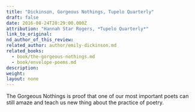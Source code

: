 ```yaml
---
title: "Dickinson, Gorgeous Nothings, Tupelo Quarterly"
draft: false
date: 2016-08-24T20:29:00.000Z
attribution: "Hannah Star Rogers, *Tupelo Quarterly*"
link_to_original:
nd_author_of_this_review:
related_author: author/emily-dickinson.md
related_books:
  - book/the-gorgeous-nothings.md
  - book/envelope-poems.md
description:
weight:
layout: none
---
```

The Gorgeous Nothings is proof that one of our most important poets can still amaze and teach us new thing about the practice of poetry.

